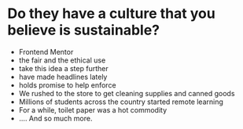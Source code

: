 # Do they have a culture that you believe is sustainable?

* Frontend Mentor
* the fair and the ethical use
* take this idea a step further
* have made headlines lately
* holds promise to help enforce
* We rushed to the store to get cleaning supplies and canned goods
* Millions of students across the country started remote learning
* For a while, toilet paper was a hot commodity
* .... And so much more.
